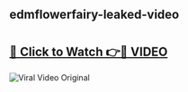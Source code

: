 ## edmflowerfairy-leaked-video 

# <h2><a href="http://freeplayer.one?title=edmflowerfairy-leaked-video&ref=21J">🔗 Click to Watch 👉🔴 VIDEO</a></h2>

<a href="http://freeplayer.one?title=edmflowerfairy-leaked-video&ref=21J" rel="nofollow" data-target="animated-image.originalLink"><img src="https://i.ibb.co.com/xMMVF88/686577567.gif" alt="Viral Video Original" style="max-width: 100%; display: inline-block;" data-target="animated-image.originalImage"></a>

